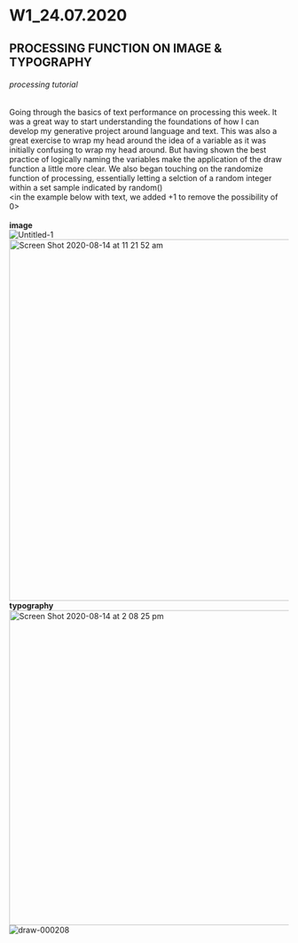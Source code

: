 # W1_24.07.2020</br>
## PROCESSING FUNCTION ON IMAGE & TYPOGRAPHY

###### processing tutorial

Going through the basics of text performance on processing this week. It was a great way to start understanding the foundations of how I can develop my generative project around language and text. This was also a great exercise to wrap my head around the idea of a variable as it was initially confusing to wrap my head around. But having shown the best practice of logically naming the variables make the application of the draw function a little more clear. We also began touching on the randomize function of processing, essentially letting a selction of a random integer within a set sample indicated by random() </br><in the example below with text, we added +1 to remove the possibility of 0></br>
<br/>
**image**</br>
![Untitled-1](https://user-images.githubusercontent.com/68724434/92210721-9b0bb500-eed2-11ea-9cf6-339895cff2cf.gif)</br>
<img width="652" alt="Screen Shot 2020-08-14 at 11 21 52 am" src="https://user-images.githubusercontent.com/68724434/92199288-101ec080-eeba-11ea-9d11-21083920ac2e.png"></br>
**typography**</br>
<img width="568" alt="Screen Shot 2020-08-14 at 2 08 25 pm" src="https://user-images.githubusercontent.com/68724434/91582770-9bb4c080-e993-11ea-8f28-8ed6ebcaed7b.png"></br>
![draw-000208](https://user-images.githubusercontent.com/68724434/92198510-ebc1e480-eeb7-11ea-8b05-5e684ec49b0d.png)</br>
